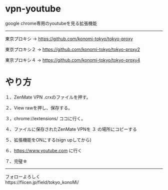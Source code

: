 # vpn-youtube
google chrome専用のyoutubeを見る拡張機能

---
東京プロキシ → https://github.com/konomi-tokyo/tokyo-proxy

東京プロキシ２ → https://github.com/konomi-tokyo/tokyo-proxy2

東京プロキシ４ → https://github.com/konomi-tokyo/tokyo-proxy4

# やり方

１、ZenMate VPN .crxのファイルを押す。

２、View rawを押し、保存する。

３，chrome://extensions/
ココに行く。

４、ファイルに保存されたZenMate VPNを ３ の場所にコピーする

５、拡張機能をONにする(sign upしてから)

６、https://www.youtube.com
に行く

７、完璧☆

---
<div style=”line-height: 1;”>
フォローよろしく
  <br>
https://fiicen.jp/field/tokyo_konoMi/
 <br>
</div>
